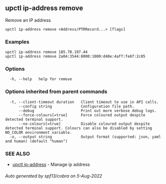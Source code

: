 ## upctl ip-address remove

Remove an IP address

```
upctl ip-address remove <Address/PTRRecord...> [flags]
```

### Examples

```
upctl ip-address remove 185.70.197.44
upctl ip-address remove 2a04:3544:8000:1000:d40e:4aff:fe6f:2c85
```

### Options

```
  -h, --help   help for remove
```

### Options inherited from parent commands

```
  -t, --client-timeout duration   Client timeout to use in API calls.
      --config string             Configuration file path.
      --debug                     Print out more verbose debug logs.
      --force-colours[=true]      Force coloured output despite detected terminal support.
      --no-colours[=true]         Disable coloured output despite detected terminal support. Colours can also be disabled by setting NO_COLOR environment variable.
  -o, --output string             Output format (supported: json, yaml and human) (default "human")
```

### SEE ALSO

* [upctl ip-address](upctl_ip-address.md)	 - Manage ip address

###### Auto generated by spf13/cobra on 5-Aug-2022
